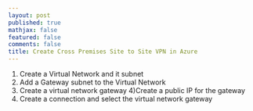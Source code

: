 ```yaml
---
layout: post
published: true
mathjax: false
featured: false
comments: false
title: Create Cross Premises Site to Site VPN in Azure
---
```

1) Create a Virtual Network and it subnet
2) Add a Gateway subnet to the Virtual Network
3) Create a virtual network gateway
4)Create a public IP for the gateway
5) Create a connection and select the virtual network gateway


